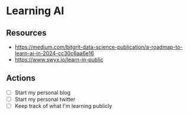 # Learning AI

## Resources

* https://medium.com/bitgrit-data-science-publication/a-roadmap-to-learn-ai-in-2024-cc30c6aa6e16
* https://www.swyx.io/learn-in-public

## Actions

- [ ] Start my personal blog
- [ ] Start my personal twitter
- [ ] Keep track of what I'm learning publicly

